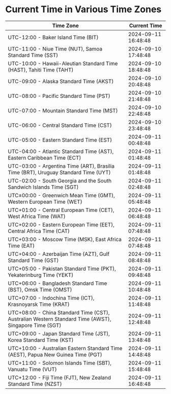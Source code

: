 # Current Time in Various Time Zones

| Time Zone | Current Time |
|-----------|--------------|
| UTC-12:00 - Baker Island Time (BIT) | 2024-09-11 16:48:48 |
| UTC-11:00 - Niue Time (NUT), Samoa Standard Time (SST) | 2024-09-10 17:48:48 |
| UTC-10:00 - Hawaii-Aleutian Standard Time (HAST), Tahiti Time (TAHT) | 2024-09-10 18:48:48 |
| UTC-09:00 - Alaska Standard Time (AKST) | 2024-09-10 20:48:48 |
| UTC-08:00 - Pacific Standard Time (PST) | 2024-09-10 21:48:48 |
| UTC-07:00 - Mountain Standard Time (MST) | 2024-09-10 22:48:48 |
| UTC-06:00 - Central Standard Time (CST) | 2024-09-10 23:48:48 |
| UTC-05:00 - Eastern Standard Time (EST) | 2024-09-11 00:48:48 |
| UTC-04:00 - Atlantic Standard Time (AST), Eastern Caribbean Time (ECT) | 2024-09-11 01:48:48 |
| UTC-03:00 - Argentina Time (ART), Brasília Time (BRT), Uruguay Standard Time (UYT) | 2024-09-11 01:48:48 |
| UTC-02:00 - South Georgia and the South Sandwich Islands Time (SGT) | 2024-09-11 02:48:48 |
| UTC±00:00 - Greenwich Mean Time (GMT), Western European Time (WET) | 2024-09-11 05:48:48 |
| UTC+01:00 - Central European Time (CET), West Africa Time (WAT) | 2024-09-11 06:48:48 |
| UTC+02:00 - Eastern European Time (EET), Central Africa Time (CAT) | 2024-09-11 07:48:48 |
| UTC+03:00 - Moscow Time (MSK), East Africa Time (EAT) | 2024-09-11 07:48:48 |
| UTC+04:00 - Azerbaijan Time (AZT), Gulf Standard Time (GST) | 2024-09-11 08:48:48 |
| UTC+05:00 - Pakistan Standard Time (PKT), Yekaterinburg Time (YEKT) | 2024-09-11 09:48:48 |
| UTC+06:00 - Bangladesh Standard Time (BST), Omsk Time (OMST) | 2024-09-11 10:48:48 |
| UTC+07:00 - Indochina Time (ICT), Krasnoyarsk Time (KRAT) | 2024-09-11 11:48:48 |
| UTC+08:00 - China Standard Time (CST), Australian Western Standard Time (AWST), Singapore Time (SGT) | 2024-09-11 12:48:48 |
| UTC+09:00 - Japan Standard Time (JST), Korea Standard Time (KST) | 2024-09-11 13:48:48 |
| UTC+10:00 - Australian Eastern Standard Time (AEST), Papua New Guinea Time (PGT) | 2024-09-11 14:48:48 |
| UTC+11:00 - Solomon Islands Time (SBT), Vanuatu Time (VUT) | 2024-09-11 15:48:48 |
| UTC+12:00 - Fiji Time (FJT), New Zealand Standard Time (NZST) | 2024-09-11 16:48:48 |
